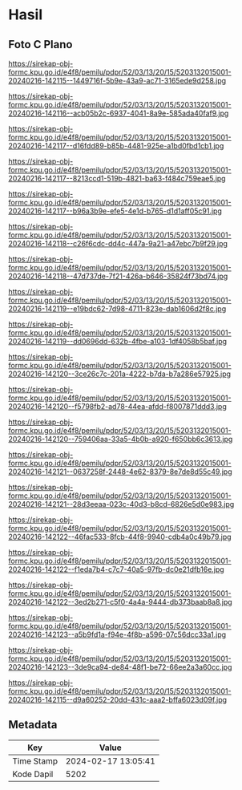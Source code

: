 # Hasil

## Foto C Plano

https://sirekap-obj-formc.kpu.go.id/e4f8/pemilu/pdpr/52/03/13/20/15/5203132015001-20240216-142115--1449716f-5b9e-43a9-ac71-3165ede9d258.jpg

https://sirekap-obj-formc.kpu.go.id/e4f8/pemilu/pdpr/52/03/13/20/15/5203132015001-20240216-142116--acb05b2c-6937-4041-8a9e-585ada40faf9.jpg

https://sirekap-obj-formc.kpu.go.id/e4f8/pemilu/pdpr/52/03/13/20/15/5203132015001-20240216-142117--d16fdd89-b85b-4481-925e-a1bd0fbd1cb1.jpg

https://sirekap-obj-formc.kpu.go.id/e4f8/pemilu/pdpr/52/03/13/20/15/5203132015001-20240216-142117--8213ccd1-519b-4821-ba63-f484c759eae5.jpg

https://sirekap-obj-formc.kpu.go.id/e4f8/pemilu/pdpr/52/03/13/20/15/5203132015001-20240216-142117--b96a3b9e-efe5-4e1d-b765-d1d1aff05c91.jpg

https://sirekap-obj-formc.kpu.go.id/e4f8/pemilu/pdpr/52/03/13/20/15/5203132015001-20240216-142118--c26f6cdc-dd4c-447a-9a21-a47ebc7b9f29.jpg

https://sirekap-obj-formc.kpu.go.id/e4f8/pemilu/pdpr/52/03/13/20/15/5203132015001-20240216-142118--47d737de-7f21-426a-b646-35824f73bd74.jpg

https://sirekap-obj-formc.kpu.go.id/e4f8/pemilu/pdpr/52/03/13/20/15/5203132015001-20240216-142119--e19bdc62-7d98-4711-823e-dab1606d2f8c.jpg

https://sirekap-obj-formc.kpu.go.id/e4f8/pemilu/pdpr/52/03/13/20/15/5203132015001-20240216-142119--dd0696dd-632b-4fbe-a103-1df4058b5baf.jpg

https://sirekap-obj-formc.kpu.go.id/e4f8/pemilu/pdpr/52/03/13/20/15/5203132015001-20240216-142120--3ce26c7c-201a-4222-b7da-b7a286e57925.jpg

https://sirekap-obj-formc.kpu.go.id/e4f8/pemilu/pdpr/52/03/13/20/15/5203132015001-20240216-142120--f5798fb2-ad78-44ea-afdd-f8007871ddd3.jpg

https://sirekap-obj-formc.kpu.go.id/e4f8/pemilu/pdpr/52/03/13/20/15/5203132015001-20240216-142120--759406aa-33a5-4b0b-a920-f650bb6c3613.jpg

https://sirekap-obj-formc.kpu.go.id/e4f8/pemilu/pdpr/52/03/13/20/15/5203132015001-20240216-142121--0637258f-2448-4e62-8379-8e7de8d55c49.jpg

https://sirekap-obj-formc.kpu.go.id/e4f8/pemilu/pdpr/52/03/13/20/15/5203132015001-20240216-142121--28d3eeaa-023c-40d3-b8cd-6826e5d0e983.jpg

https://sirekap-obj-formc.kpu.go.id/e4f8/pemilu/pdpr/52/03/13/20/15/5203132015001-20240216-142122--46fac533-8fcb-44f8-9940-cdb4a0c49b79.jpg

https://sirekap-obj-formc.kpu.go.id/e4f8/pemilu/pdpr/52/03/13/20/15/5203132015001-20240216-142122--f1eda7b4-c7c7-40a5-97fb-dc0e21dfb16e.jpg

https://sirekap-obj-formc.kpu.go.id/e4f8/pemilu/pdpr/52/03/13/20/15/5203132015001-20240216-142122--3ed2b271-c5f0-4a4a-9444-db373baab8a8.jpg

https://sirekap-obj-formc.kpu.go.id/e4f8/pemilu/pdpr/52/03/13/20/15/5203132015001-20240216-142123--a5b9fd1a-f94e-4f8b-a596-07c56dcc33a1.jpg

https://sirekap-obj-formc.kpu.go.id/e4f8/pemilu/pdpr/52/03/13/20/15/5203132015001-20240216-142123--3de9ca94-de84-48f1-be72-66ee2a3a60cc.jpg

https://sirekap-obj-formc.kpu.go.id/e4f8/pemilu/pdpr/52/03/13/20/15/5203132015001-20240216-142115--d9a60252-20dd-431c-aaa2-bffa6023d09f.jpg


## Metadata

| Key        | Value               |
| ---------- | ------------------- |
| Time Stamp | 2024-02-17 13:05:41 |
| Kode Dapil | 5202                |




